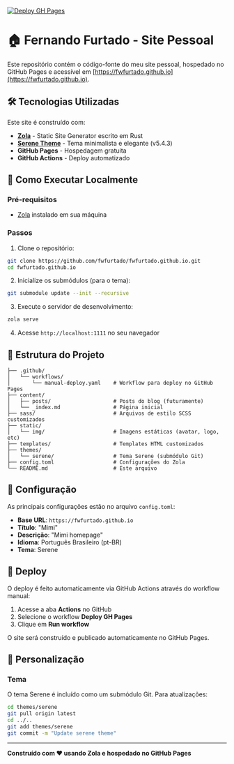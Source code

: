 [![Deploy GH Pages](https://github.com/fwfurtado/fwfurtado.github.io/actions/workflows/manual-deploy.yaml/badge.svg)](https://github.com/fwfurtado/fwfurtado.github.io/actions/workflows/manual-deploy.yaml)

# 🏠 Fernando Furtado - Site Pessoal

Este repositório contém o código-fonte do meu site pessoal, hospedado no GitHub Pages e acessível em [https://fwfurtado.github.io](https://fwfurtado.github.io).

## 🛠️ Tecnologias Utilizadas

Este site é construído com:

- **[Zola](https://www.getzola.org/)** - Static Site Generator escrito em Rust
- **[Serene Theme](https://github.com/isunjn/serene)** - Tema minimalista e elegante (v5.4.3)
- **GitHub Pages** - Hospedagem gratuita
- **GitHub Actions** - Deploy automatizado

## 🚀 Como Executar Localmente

### Pré-requisitos

- [Zola](https://www.getzola.org/documentation/getting-started/installation/) instalado em sua máquina

### Passos

1. Clone o repositório:
```bash
git clone https://github.com/fwfurtado/fwfurtado.github.io.git
cd fwfurtado.github.io
```

2. Inicialize os submódulos (para o tema):
```bash
git submodule update --init --recursive
```

3. Execute o servidor de desenvolvimento:
```bash
zola serve
```

4. Acesse `http://localhost:1111` no seu navegador

## 📁 Estrutura do Projeto

```
├── .github/
│   └── workflows/
│       └── manual-deploy.yaml    # Workflow para deploy no GitHub Pages
├── content/
│   ├── posts/                    # Posts do blog (futuramente)
│   └── _index.md                 # Página inicial
├── sass/                         # Arquivos de estilo SCSS customizados
├── static/
│   └── img/                      # Imagens estáticas (avatar, logo, etc)
├── templates/                    # Templates HTML customizados
├── themes/
│   └── serene/                   # Tema Serene (submódulo Git)
├── config.toml                   # Configurações do Zola
└── README.md                     # Este arquivo
```

## 🔧 Configuração

As principais configurações estão no arquivo `config.toml`:

- **Base URL**: `https://fwfurtado.github.io`
- **Título**: "Mimi"
- **Descrição**: "Mimi homepage"
- **Idioma**: Português Brasileiro (pt-BR)
- **Tema**: Serene


## 🚢 Deploy

O deploy é feito automaticamente via GitHub Actions através do workflow manual:

1. Acesse a aba **Actions** no GitHub
2. Selecione o workflow **Deploy GH Pages**
3. Clique em **Run workflow**

O site será construído e publicado automaticamente no GitHub Pages.

## 🎨 Personalização

### Tema

O tema Serene é incluído como um submódulo Git. Para atualizações:

```bash
cd themes/serene
git pull origin latest
cd ../..
git add themes/serene
git commit -m "Update serene theme"
```

---

**Construído com ❤️ usando Zola e hospedado no GitHub Pages**
